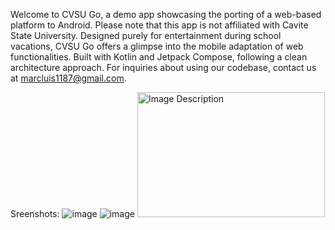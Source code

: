 Welcome to CVSU Go, a demo app showcasing the porting of a web-based platform to Android. Please note that this app is not affiliated with Cavite State University. Designed purely for entertainment during school vacations, CVSU Go offers a glimpse into the mobile adaptation of web functionalities. Built with Kotlin and Jetpack Compose, following a clean architecture approach. For inquiries about using our codebase, contact us at marcluis1187@gmail.com.


Sreenshots:
![image](https://github.com/user-attachments/assets/06447819-4560-4932-a88a-045fbb62f8eb)
![image](https://github.com/user-attachments/assets/74abe5a2-9ca8-48c3-a19a-32d59fb97ff5)
<img src="[path_to_resized_image](https://github.com/user-attachments/assets/06447819-4560-4932-a88a-045fbb62f8eb)" alt="Image Description" width="300" height="200">

